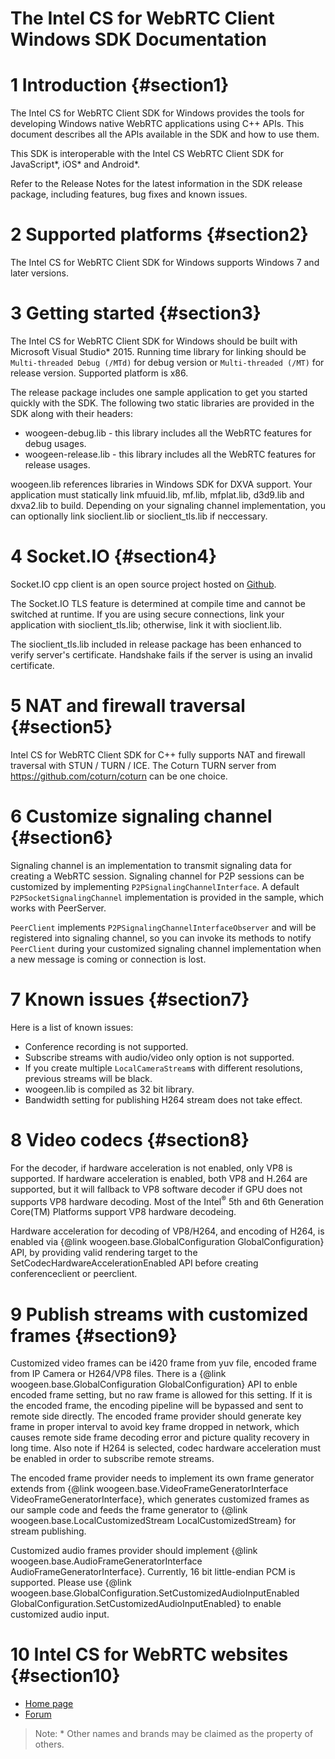 The Intel CS for WebRTC Client Windows SDK Documentation
===============================
# 1 Introduction {#section1}
The Intel CS for WebRTC Client SDK for Windows provides the tools for developing Windows native WebRTC
applications using C++ APIs. This document describes all the APIs available in the SDK and how to use them.

This SDK is interoperable with the Intel CS WebRTC Client SDK for JavaScript\*, iOS\* and Android\*.

Refer to the Release Notes for the latest information in the SDK release package, including features,
bug fixes and known issues.

# 2 Supported platforms {#section2}
The Intel CS for WebRTC Client SDK for Windows supports Windows 7 and later versions.

# 3 Getting started {#section3}
The Intel CS for WebRTC Client SDK for Windows should be built with Microsoft Visual Studio\* 2015. Running time library for linking should be `Multi-threaded Debug (/MTd)` for debug version or `Multi-threaded (/MT)` for release version. Supported platform is x86.

The release package includes one sample application to get you started quickly with the SDK. The following two static libraries are provided in the SDK along with their headers:

- woogeen-debug.lib - this library includes all the WebRTC features for debug usages.
- woogeen-release.lib - this library includes all the WebRTC features for release usages.

woogeen.lib references libraries in Windows SDK for DXVA support. Your application must statically link
mfuuid.lib, mf.lib, mfplat.lib, d3d9.lib and dxva2.lib to build. Depending on your signaling
channel implementation, you can optionally link sioclient.lib or sioclient_tls.lib if neccessary.

# 4 Socket.IO {#section4}
Socket.IO cpp client is an open source project hosted on [Github](https://github.com/socketio/socket.io-client-cpp).

The Socket.IO TLS feature is determined at compile time and cannot be switched at runtime. If you are using secure
connections, link your application with sioclient_tls.lib; otherwise, link it with sioclient.lib.

The sioclient_tls.lib included in release package has been enhanced to verify server's certificate. Handshake fails if the server is using an invalid certificate.

# 5 NAT and firewall traversal {#section5}
Intel CS for WebRTC Client SDK for C++ fully supports NAT and firewall traversal with STUN / TURN / ICE. The Coturn TURN server from https://github.com/coturn/coturn can be one choice.

# 6 Customize signaling channel {#section6}
Signaling channel is an implementation to transmit signaling data for creating a WebRTC session. Signaling channel
for P2P sessions can be customized by implementing `P2PSignalingChannelInterface`. A default
`P2PSocketSignalingChannel` implementation is provided in the sample, which works with PeerServer.

`PeerClient` implements `P2PSignalingChannelInterfaceObserver` and will be registered into signaling channel, so you
can invoke its methods to notify `PeerClient` during your customized signaling channel implementation when a new
message is coming or connection is lost.

# 7 Known issues {#section7}
Here is a list of known issues:

- Conference recording is not supported.
- Subscribe streams with audio/video only option is not supported.
- If you create multiple `LocalCameraStream`s with different resolutions, previous streams will be black.
- woogeen.lib is compiled as 32 bit library.
- Bandwidth setting for publishing H264 stream does not take effect.

# 8 Video codecs {#section8}
For the decoder, if hardware acceleration is not enabled, only VP8 is supported. If hardware acceleration is enabled, both
VP8 and H.264 are supported, but it will fallback to VP8 software decoder if GPU does not supports VP8 hardware decoding.
Most of the Intel<sup>®</sup> 5th and 6th Generation Core(TM) Platforms support VP8 hardware decodeing.

Hardware acceleration for decoding of VP8/H264, and encoding of H264, is enabled via {@link woogeen.base.GlobalConfiguration GlobalConfiguration} API,
by providing valid rendering target to the SetCodecHardwareAccelerationEnabled API before creating conferenceclient or peerclient.

# 9 Publish streams with customized frames {#section9}
Customized video frames can be i420 frame from yuv file, encoded frame from IP Camera or H264/VP8 files. There is a
{@link woogeen.base.GlobalConfiguration GlobalConfiguration} API to enble encoded frame setting, but no raw frame is allowed for this setting. If it is the encoded
frame, the encoding pipeline will be bypassed and sent to remote side directly. The encoded frame provider should generate
key frame in proper interval to avoid key frame dropped in network, which causes remote side frame decoding error and
picture quality recovery in long time. Also note if H264 is selected, codec hardware acceleration must be enabled in order to subscribe remote streams.

The encoded frame provider needs to implement its own frame generator extends from
{@link woogeen.base.VideoFrameGeneratorInterface VideoFrameGeneratorInterface}, which generates customized frames as our sample code and feeds the frame generator to
{@link woogeen.base.LocalCustomizedStream LocalCustomizedStream} for stream publishing.

Customized audio frames provider should implement {@link woogeen.base.AudioFrameGeneratorInterface AudioFrameGeneratorInterface}. Currently, 16 bit little-endian PCM is supported. Please use {@link woogeen.base.GlobalConfiguration.SetCustomizedAudioInputEnabled GlobalConfiguration.SetCustomizedAudioInputEnabled} to enable customized audio input.

# 10 Intel CS for WebRTC websites {#section10}
+ [Home page](http://webrtc.intel.com)
+ [Forum](https://software.intel.com/en-us/forums/intel-collaboration-suite-for-webrtc)

> Note: \* Other names and brands may be claimed as the property of others.</i>
